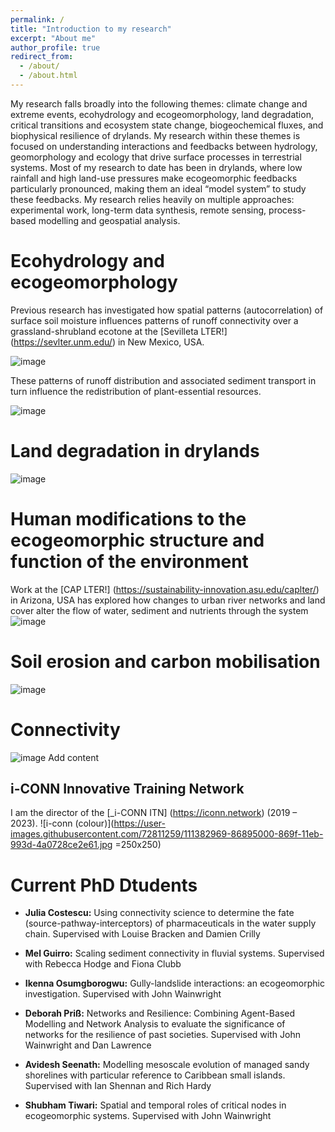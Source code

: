 ```yaml
---
permalink: /
title: "Introduction to my research"
excerpt: "About me"
author_profile: true
redirect_from: 
  - /about/
  - /about.html
---
```


My research falls broadly into the following themes: climate change and extreme events, ecohydrology and ecogeomorphology, land degradation, critical transitions and ecosystem state change, biogeochemical fluxes, and biophysical resilience of drylands. My research within these themes is focused on understanding interactions and feedbacks between hydrology, geomorphology and ecology that drive surface processes in terrestrial systems. 
Most of my research to date has been in drylands, where low rainfall and high land-use pressures make ecogeomorphic feedbacks particularly pronounced, making them an ideal “model system” to study these feedbacks.
My research relies heavily on multiple approaches: experimental work, long-term data synthesis, remote sensing, process-based modelling and geospatial analysis. 



Ecohydrology and ecogeomorphology
======
Previous research has investigated how spatial patterns (autocorrelation) of surface soil moisture influences patterns of runoff connectivity over a grassland-shrubland ecotone at the [Sevilleta LTER!] (https://sevlter.unm.edu/) in New Mexico, USA. 

![image](https://user-images.githubusercontent.com/72811259/111383706-7f167680-86a0-11eb-845a-a4aeb41a0850.png)

These patterns of runoff distribution and associated sediment transport in turn influence the redistribution of plant-essential resources.

![image](https://user-images.githubusercontent.com/72811259/111383720-876eb180-86a0-11eb-8b7d-469c9114bd3a.png)


Land degradation in drylands
======
![image](https://user-images.githubusercontent.com/72811259/111383659-6d34d380-86a0-11eb-81d1-247ea34e44f1.png)


Human modifications to the ecogeomorphic structure and function of the environment
======
Work at the [CAP LTER!] (https://sustainability-innovation.asu.edu/caplter/) in Arizona, USA has explored how changes to urban river networks and land cover alter the flow of water, sediment and nutrients through the system
![image](https://user-images.githubusercontent.com/72811259/111384217-28f60300-86a1-11eb-82d1-cb85b5f696f8.png)


Soil erosion and carbon mobilisation
======
![image](https://user-images.githubusercontent.com/72811259/111383616-5f7f4e00-86a0-11eb-9c5f-8230743176f9.png)


Connectivity
======
![image](https://user-images.githubusercontent.com/72811259/111384485-78d4ca00-86a1-11eb-94d0-f21b6e496b5b.png)
Add content


i-CONN Innovative Training Network
------
I am the director of the [_i-CONN ITN] (https://iconn.network) (2019 – 2023).
![i-conn (colour)](https://user-images.githubusercontent.com/72811259/111382969-86895000-869f-11eb-993d-4a0728ce2e61.jpg =250x250)


Current PhD Dtudents
======
* **Julia Costescu:** Using connectivity science to determine the fate (source-pathway-interceptors) of pharmaceuticals in the water supply chain.
Supervised with Louise Bracken and Damien Crilly

* **Mel Guirro:** Scaling sediment connectivity in fluvial systems. Supervised with Rebecca Hodge and Fiona Clubb

* **Ikenna Osumgborogwu:**  Gully-landslide interactions: an ecogeomorphic investigation. Supervised with John Wainwright

* **Deborah Priß:** Networks and Resilience: Combining Agent-Based Modelling and Network Analysis to evaluate the significance of networks for the resilience of past  societies. 
Supervised with John Wainwright and Dan Lawrence

* **Avidesh Seenath:** Modelling mesoscale evolution of managed sandy shorelines with particular reference to Caribbean small islands. Supervised with Ian Shennan and Rich Hardy

* **Shubham Tiwari:** Spatial and temporal roles of critical nodes in ecogeomorphic systems. Supervised with John Wainwright

